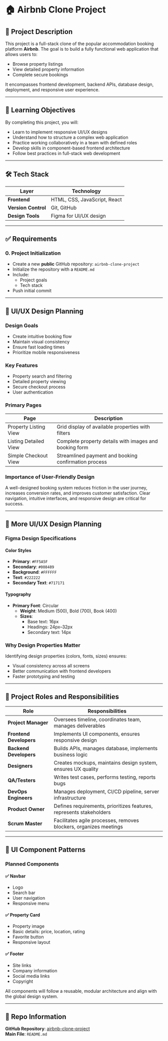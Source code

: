 # 🏠 Airbnb Clone Project

## 📌 Project Description

This project is a full-stack clone of the popular accommodation booking platform **Airbnb**. The goal is to build a fully functional web application that allows users to:

- Browse property listings
- View detailed property information
- Complete secure bookings

It encompasses frontend development, backend APIs, database design, deployment, and responsive user experience.

---

## 🎯 Learning Objectives

By completing this project, you will:

- Learn to implement responsive UI/UX designs
- Understand how to structure a complex web application
- Practice working collaboratively in a team with defined roles
- Develop skills in component-based frontend architecture
- Follow best practices in full-stack web development

---

## 🛠️ Tech Stack

| Layer         | Technology                       |
|--------------|----------------------------------|
| **Frontend** | HTML, CSS, JavaScript, React     |
| **Version Control** | Git, GitHub                |
| **Design Tools** | Figma for UI/UX design       |

---

## ✅ Requirements

### 0. Project Initialization

- Create a new **public** GitHub repository: `airbnb-clone-project`
- Initialize the repository with a `README.md`
- Include:
  - Project goals
  - Tech stack
- Push initial commit

---

## 🎨 UI/UX Design Planning

### Design Goals

- Create intuitive booking flow
- Maintain visual consistency
- Ensure fast loading times
- Prioritize mobile responsiveness

### Key Features

- Property search and filtering
- Detailed property viewing
- Secure checkout process
- User authentication

### Primary Pages

| Page                   | Description                                                                 |
|------------------------|-----------------------------------------------------------------------------|
| Property Listing View  | Grid display of available properties with filters                          |
| Listing Detailed View  | Complete property details with images and booking form                     |
| Simple Checkout View   | Streamlined payment and booking confirmation process                       |

### Importance of User-Friendly Design

A well-designed booking system reduces friction in the user journey, increases conversion rates, and improves customer satisfaction. Clear navigation, intuitive interfaces, and responsive design are critical for success.

---

## 🎨 More UI/UX Design Planning

### Figma Design Specifications

#### Color Styles

- **Primary**: `#FF5A5F`
- **Secondary**: `#008489`
- **Background**: `#FFFFFF`
- **Text**: `#222222`
- **Secondary Text**: `#717171`

#### Typography

- **Primary Font**: Circular
  - **Weight**: Medium (500), Bold (700), Book (400)
  - **Sizes**:
    - Base text: 16px
    - Headings: 24px–32px
    - Secondary text: 14px

### Why Design Properties Matter

Identifying design properties (colors, fonts, sizes) ensures:

- Visual consistency across all screens
- Better communication with frontend developers
- Faster prototyping and testing

---

## 👥 Project Roles and Responsibilities

| Role              | Responsibilities                                                                 |
|-------------------|----------------------------------------------------------------------------------|
| **Project Manager** | Oversees timeline, coordinates team, manages deliverables                      |
| **Frontend Developers** | Implements UI components, ensures responsive design                       |
| **Backend Developers** | Builds APIs, manages database, implements business logic                   |
| **Designers**     | Creates mockups, maintains design system, ensures UX quality                     |
| **QA/Testers**    | Writes test cases, performs testing, reports bugs                                |
| **DevOps Engineers** | Manages deployment, CI/CD pipeline, server infrastructure                    |
| **Product Owner** | Defines requirements, prioritizes features, represents stakeholders              |
| **Scrum Master**  | Facilitates agile processes, removes blockers, organizes meetings                |

---

## 🧩 UI Component Patterns

### Planned Components

#### ✅ Navbar

- Logo
- Search bar
- User navigation
- Responsive menu

#### ✅ Property Card

- Property image
- Basic details: price, location, rating
- Favorite button
- Responsive layout

#### ✅ Footer

- Site links
- Company information
- Social media links
- Copyright

All components will follow a reusable, modular architecture and align with the global design system.

---

## 📂 Repo Information

**GitHub Repository**: [airbnb-clone-project](https://github.com/TracyK10/airbnb-clone-project)  
**Main File**: `README.md`

